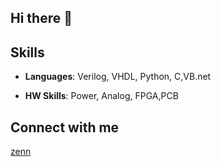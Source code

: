 ## Hi there 👋
## Skills
- **Languages**: Verilog, VHDL, Python, C,VB.net
<!--
![verilog](https://img.shields.io/badge/-verilog-7fffd4?style=flat-square&logo=V&logoColor=FFA518)&nbsp;
![VHDL](https://img.shields.io/badge/-VHDL-4169e1?style=flat-square&logo=V&logoColor=f0f8ff)&nbsp;
![C](https://img.shields.io/badge/-C-05122A?style=flat&logo=C&logoColor=A8B9CC)&nbsp;
![Visual Basic.NET](https://img.shields.io/badge/-Visual%20Basic%20.NET-05122A?style=flat&logo=visual-studio-code&logoColor=007ACC)&nbsp;
-->
- **HW Skills**: Power, Analog, FPGA,PCB
## Connect with me
[zenn](https://zenn.dev/y_suyama)
